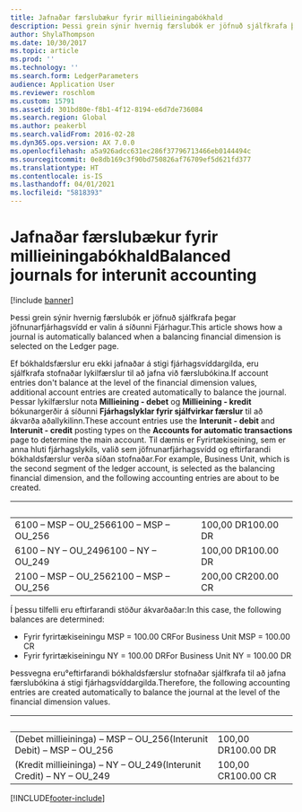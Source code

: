 ```yaml
---
title: Jafnaðar færslubækur fyrir millieiningabókhald
description: Þessi grein sýnir hvernig færslubók er jöfnuð sjálfkrafa þegar jöfnunarfjárhagsvídd er valin á síðunni Fjárhagur.
author: ShylaThompson
ms.date: 10/30/2017
ms.topic: article
ms.prod: ''
ms.technology: ''
ms.search.form: LedgerParameters
audience: Application User
ms.reviewer: roschlom
ms.custom: 15791
ms.assetid: 301bd80e-f8b1-4f12-8194-e6d7de736084
ms.search.region: Global
ms.author: peakerbl
ms.search.validFrom: 2016-02-28
ms.dyn365.ops.version: AX 7.0.0
ms.openlocfilehash: a5a926adcc631ec286f37796713466eb0144494c
ms.sourcegitcommit: 0e8db169c3f90bd750826af76709ef5d621fd377
ms.translationtype: HT
ms.contentlocale: is-IS
ms.lasthandoff: 04/01/2021
ms.locfileid: "5818393"
---
```

# <a name="balanced-journals-for-interunit-accounting"></a><span data-ttu-id="c4246-103">Jafnaðar færslubækur fyrir millieiningabókhald</span><span class="sxs-lookup"><span data-stu-id="c4246-103">Balanced journals for interunit accounting</span></span>

[!include [banner](../includes/banner.md)]

<span data-ttu-id="c4246-104">Þessi grein sýnir hvernig færslubók er jöfnuð sjálfkrafa þegar jöfnunarfjárhagsvídd er valin á síðunni Fjárhagur.</span><span class="sxs-lookup"><span data-stu-id="c4246-104">This article shows how a journal is automatically balanced when a balancing financial dimension is selected on the Ledger page.</span></span> 

<span data-ttu-id="c4246-105">Ef bókhaldsfærslur eru ekki jafnaðar á stigi fjárhagsvíddargilda, eru sjálfkrafa stofnaðar lykilfærslur til að jafna við færslubókina.</span><span class="sxs-lookup"><span data-stu-id="c4246-105">If account entries don't balance at the level of the financial dimension values, additional account entries are created automatically to balance the journal.</span></span> <span data-ttu-id="c4246-106">Þessar lykilfærslur nota **Millieining - debet** og **Millieining - kredit** bókunargerðir á síðunni **Fjárhagslyklar fyrir sjálfvirkar færslur** til að ákvarða aðallykilinn.</span><span class="sxs-lookup"><span data-stu-id="c4246-106">These account entries use the **Interunit - debit** and **Interunit - credit** posting types on the **Accounts for automatic transactions** page to determine the main account.</span></span> <span data-ttu-id="c4246-107">Til dæmis er Fyrirtækiseining, sem er anna hluti fjárhagslykils, valið sem jöfnunarfjárhagsvídd og eftirfarandi bókhaldsfærslur verða síðan stofnaðar.</span><span class="sxs-lookup"><span data-stu-id="c4246-107">For example, Business Unit, which is the second segment of the ledger account, is selected as the balancing financial dimension, and the following accounting entries are about to be created.</span></span>

| &nbsp;               | &nbsp;    |
|----------------------|-----------|
| <span data-ttu-id="c4246-108">6100 – MSP – OU\_256</span><span class="sxs-lookup"><span data-stu-id="c4246-108">6100 – MSP – OU\_256</span></span> | <span data-ttu-id="c4246-109">100,00 DR</span><span class="sxs-lookup"><span data-stu-id="c4246-109">100.00 DR</span></span> |
| <span data-ttu-id="c4246-110">6100 – NY – OU\_249</span><span class="sxs-lookup"><span data-stu-id="c4246-110">6100 – NY – OU\_249</span></span>  | <span data-ttu-id="c4246-111">100,00 DR</span><span class="sxs-lookup"><span data-stu-id="c4246-111">100.00 DR</span></span> |
| <span data-ttu-id="c4246-112">2100 – MSP – OU\_256</span><span class="sxs-lookup"><span data-stu-id="c4246-112">2100 – MSP – OU\_256</span></span> | <span data-ttu-id="c4246-113">200,00 CR</span><span class="sxs-lookup"><span data-stu-id="c4246-113">200.00 CR</span></span> |

<span data-ttu-id="c4246-114">Í þessu tilfelli eru eftirfarandi stöður ákvarðaðar:</span><span class="sxs-lookup"><span data-stu-id="c4246-114">In this case, the following balances are determined:</span></span>

-   <span data-ttu-id="c4246-115">Fyrir fyrirtækiseiningu MSP = 100.00 CR</span><span class="sxs-lookup"><span data-stu-id="c4246-115">For Business Unit MSP = 100.00 CR</span></span>
-   <span data-ttu-id="c4246-116">Fyrir fyrirtækiseiningu NY = 100.00 DR</span><span class="sxs-lookup"><span data-stu-id="c4246-116">For Business Unit NY = 100.00 DR</span></span>

<span data-ttu-id="c4246-117">Þessvegna eru°eftirfarandi bókhaldsfærslur stofnaðar sjálfkrafa til að jafna færslubókina á stigi fjárhagsvíddargilda.</span><span class="sxs-lookup"><span data-stu-id="c4246-117">Therefore, the following accounting entries are created automatically to balance the  journal at the level of the financial dimension values.</span></span>

| &nbsp;                            | &nbsp;    |
|-----------------------------------|-----------|
| <span data-ttu-id="c4246-118">(Debet millieininga) – MSP – OU\_256</span><span class="sxs-lookup"><span data-stu-id="c4246-118">(Interunit Debit) – MSP – OU\_256</span></span> | <span data-ttu-id="c4246-119">100,00 DR</span><span class="sxs-lookup"><span data-stu-id="c4246-119">100.00 DR</span></span> |
| <span data-ttu-id="c4246-120">(Kredit millieininga) – NY – OU\_249</span><span class="sxs-lookup"><span data-stu-id="c4246-120">(Interunit Credit) – NY – OU\_249</span></span> | <span data-ttu-id="c4246-121">100,00 CR</span><span class="sxs-lookup"><span data-stu-id="c4246-121">100.00 CR</span></span> |







[!INCLUDE[footer-include](../../includes/footer-banner.md)]